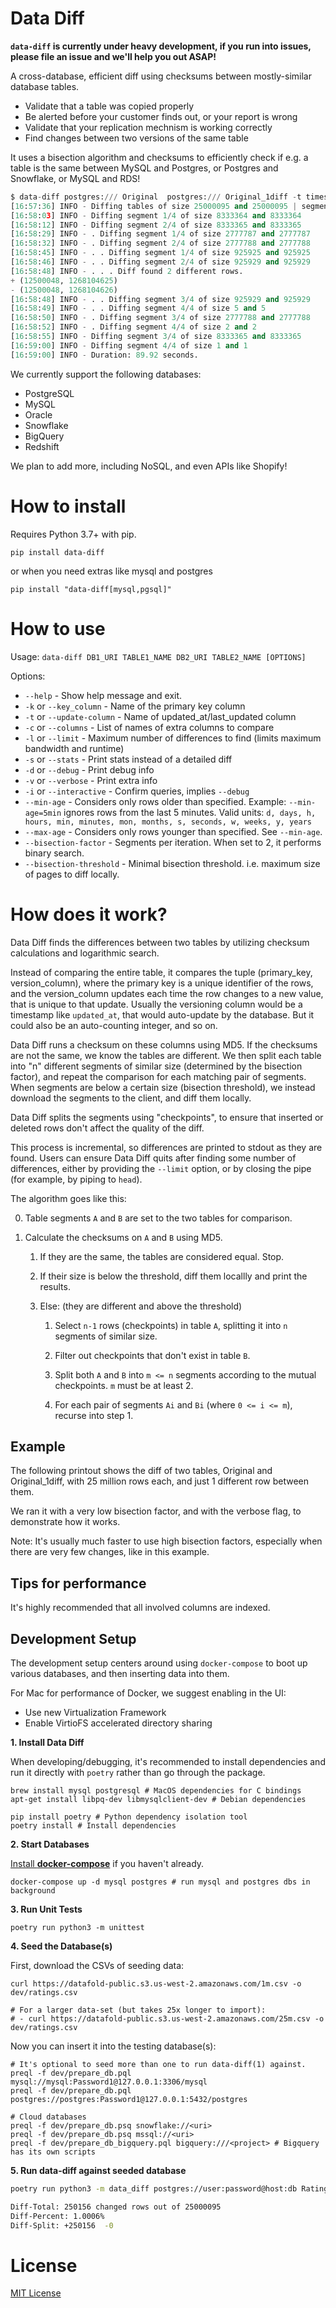 # Data Diff

**`data-diff` is currently under heavy development, if you run into issues,
please file an issue and we'll help you out ASAP!**

A cross-database, efficient diff using checksums between mostly-similar database
tables.

- Validate that a table was copied properly
- Be alerted before your customer finds out, or your report is wrong
- Validate that your replication mechnism is working correctly
- Find changes between two versions of the same table

It uses a bisection algorithm and checksums to efficiently check if e.g. a table
is the same between MySQL and Postgres, or Postgres and Snowflake, or MySQL and
RDS!

```python
$ data-diff postgres:/// Original  postgres:/// Original_1diff -t timestamp -v --bisection-factor=4
[16:57:36] INFO - Diffing tables of size 25000095 and 25000095 | segments: 4, bisection threshold: 1048576.
[16:58:03] INFO - Diffing segment 1/4 of size 8333364 and 8333364
[16:58:12] INFO - Diffing segment 2/4 of size 8333365 and 8333365
[16:58:29] INFO - . Diffing segment 1/4 of size 2777787 and 2777787
[16:58:32] INFO - . Diffing segment 2/4 of size 2777788 and 2777788
[16:58:45] INFO - . . Diffing segment 1/4 of size 925925 and 925925
[16:58:46] INFO - . . Diffing segment 2/4 of size 925929 and 925929
[16:58:48] INFO - . . . Diff found 2 different rows.
+ (12500048, 1268104625)
- (12500048, 1268104626)
[16:58:48] INFO - . . Diffing segment 3/4 of size 925929 and 925929
[16:58:49] INFO - . . Diffing segment 4/4 of size 5 and 5
[16:58:50] INFO - . Diffing segment 3/4 of size 2777788 and 2777788
[16:58:52] INFO - . Diffing segment 4/4 of size 2 and 2
[16:58:55] INFO - Diffing segment 3/4 of size 8333365 and 8333365
[16:59:00] INFO - Diffing segment 4/4 of size 1 and 1
[16:59:00] INFO - Duration: 89.92 seconds.
```

We currently support the following databases:

- PostgreSQL
- MySQL
- Oracle
- Snowflake
- BigQuery
- Redshift

We plan to add more, including NoSQL, and even APIs like Shopify!

# How to install

Requires Python 3.7+ with pip.

```pip install data-diff```

or when you need extras like mysql and postgres

```pip install "data-diff[mysql,pgsql]"```

# How to use

Usage: `data-diff DB1_URI TABLE1_NAME DB2_URI TABLE2_NAME [OPTIONS]`

Options:

  - `--help` - Show help message and exit.
  - `-k` or `--key_column` - Name of the primary key column
  - `-t` or `--update-column` - Name of updated_at/last_updated column
  - `-c` or `--columns` - List of names of extra columns to compare
  - `-l` or `--limit` - Maximum number of differences to find (limits maximum bandwidth and runtime)
  - `-s` or `--stats` - Print stats instead of a detailed diff
  - `-d` or `--debug` - Print debug info
  - `-v` or `--verbose` - Print extra info
  - `-i` or `--interactive` - Confirm queries, implies `--debug`
  - `--min-age` - Considers only rows older than specified.
                  Example: `--min-age=5min` ignores rows from the last 5 minutes.
                  Valid units: `d, days, h, hours, min, minutes, mon, months, s, seconds, w, weeks, y, years`
  - `--max-age` - Considers only rows younger than specified.  See `--min-age`.
  - `--bisection-factor` - Segments per iteration. When set to 2, it performs binary search.
  - `--bisection-threshold` - Minimal bisection threshold. i.e. maximum size of pages to diff locally.


# How does it work?

Data Diff finds the differences between two tables by utilizing checksum calculations and logarithmic search.

Instead of comparing the entire table, it compares the tuple (primary_key, version_column), where the primary key is a unique identifier of the rows, and the version_column updates each time the row changes to a new value, that is unique to that update. Usually the versioning column would be a timestamp like `updated_at`, that would auto-update by the database. But it could also be an auto-counting integer, and so on.

Data Diff runs a checksum on these columns using MD5. If the checksums are not the same, we know the tables are different. We then split each table into "n" different segments of similar size (determined by the bisection factor), and repeat the comparison for each matching pair of segments. When segments are below a certain size (bisection threshold), we instead download the segments to the client, and diff them locally.

Data Diff splits the segments using "checkpoints", to ensure that inserted or deleted rows don't affect the quality of the diff.

This process is incremental, so differences are printed to stdout as they are found. Users can ensure Data Diff quits after finding some number of differences, either by providing the `--limit` option, or by closing the pipe (for example, by piping to `head`).

The algorithm goes like this:

0. Table segments `A` and `B` are set to the two tables for comparison.

1. Calculate the checksums on `A` and `B` using MD5.

    1. If they are the same, the tables are considered equal. Stop.

    2. If their size is below the threshold, diff them locallly and print the results.

    3. Else:  (they are different and above the threshold)

        1. Select `n-1` rows (checkpoints) in table `A`, splitting it into `n` segments of similar size.

        2. Filter out checkpoints that don't exist in table `B`.

        3. Split both `A` and `B` into `m <= n` segments according to the mutual checkpoints. `m` must be at least 2.

        4. For each pair of segments `Ai` and `Bi` (where `0 <= i <= m`), recurse into step 1.

## Example

The following printout shows the diff of two tables, Original and Original_1diff, with 25 million rows each, and just 1 different row between them.

We ran it with a very low bisection factor, and with the verbose flag, to demonstrate how it works.

Note: It's usually much faster to use high bisection factors, especially when there are very few changes, like in this example.

## Tips for performance

It's highly recommended that all involved columns are indexed.

## Development Setup

The development setup centers around using `docker-compose` to boot up various
databases, and then inserting data into them.

For Mac for performance of Docker, we suggest enabling in the UI:

* Use new Virtualization Framework
* Enable VirtioFS accelerated directory sharing

**1. Install Data Diff**

When developing/debugging, it's recommended to install dependencies and run it
directly with `poetry` rather than go through the package.

```
brew install mysql postgresql # MacOS dependencies for C bindings
apt-get install libpq-dev libmysqlclient-dev # Debian dependencies

pip install poetry # Python dependency isolation tool
poetry install # Install dependencies
```
**2. Start Databases**

[Install **docker-compose**][docker-compose] if you haven't already.

```shell-session
docker-compose up -d mysql postgres # run mysql and postgres dbs in background
```

[docker-compose]: https://docs.docker.com/compose/install/

**3. Run Unit Tests**

```shell-session
poetry run python3 -m unittest
```

**4. Seed the Database(s)**

First, download the CSVs of seeding data:

```shell-session
curl https://datafold-public.s3.us-west-2.amazonaws.com/1m.csv -o dev/ratings.csv

# For a larger data-set (but takes 25x longer to import):
# - curl https://datafold-public.s3.us-west-2.amazonaws.com/25m.csv -o dev/ratings.csv
```

Now you can insert it into the testing database(s):

```shell-session
# It's optional to seed more than one to run data-diff(1) against.
preql -f dev/prepare_db.pql mysql://mysql:Password1@127.0.0.1:3306/mysql
preql -f dev/prepare_db.pql postgres://postgres:Password1@127.0.0.1:5432/postgres

# Cloud databases
preql -f dev/prepare_db.psq snowflake://<uri>
preql -f dev/prepare_db.psq mssql://<uri>
preql -f dev/prepare_db_bigquery.pql bigquery:///<project> # Bigquery has its own scripts
```

**5. Run **data-diff** against seeded database**

```bash
poetry run python3 -m data_diff postgres://user:password@host:db Rating mysql://user:password@host:db Rating_del1 -c timestamp --stats

Diff-Total: 250156 changed rows out of 25000095
Diff-Percent: 1.0006%
Diff-Split: +250156  -0
```

# License

[MIT License](https://github.com/datafold/data-diff/blob/master/LICENSE)
